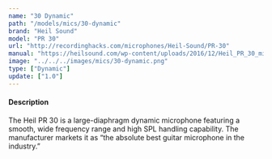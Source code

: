 ```yaml
---
name: "30 Dynamic"
path: "/models/mics/30-dynamic"
brand: "Heil Sound"
model: "PR 30"
url: "http://recordinghacks.com/microphones/Heil-Sound/PR-30"
manual: "https://heilsound.com/wp-content/uploads/2016/12/Heil_PR_30_microphone-IB.pdf"
image: "../../../images/mics/30-dynamic.png"
type: ["Dynamic"]
update: ["1.0"]
---
```


#### Description

The Heil PR 30 is a large-diaphragm dynamic microphone featuring a smooth, wide frequency range and high SPL handling capability. The manufacturer markets it as “the absolute best guitar microphone in the industry.”

